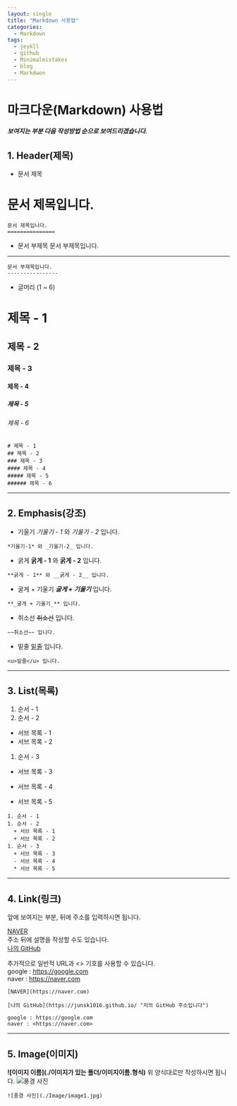 ```yaml
---
layout: single
title: "Markdown 사용법"
categories:
  - Markdown
tags:
  - jeykll
  - github
  - Minimalmistakes
  - blog
  - Markdwon
---
```


# 마크다운(Markdown) 사용법
##### 보여지는 부분 다음 작성방법 순으로 보여드리겠습니다.

## 1. Header(제목)
  + 문서 제목

문서 제목입니다.
==============
 ```
 문서 제목입니다.
 ===============
 ```

 + 문서 부제목
문서 부제목입니다.  
----------------
 ```
 문서 부제목입니다.
 ----------------
 ```

 + 글머리 (1 ~ 6)
# 제목 - 1
## 제목 - 2
### 제목 - 3
#### 제목 - 4
##### 제목 - 5
###### 제목 - 6
```
# 제목 - 1
## 제목 - 2
### 제목 - 3
#### 제목 - 4
##### 제목 - 5
###### 제목 - 6
```
---

## 2. Emphasis(강조)

  + 기울기
*기울기 - 1* 와 _기울기 - 2_ 입니다.
```
*기울기-1* 와 _기울기-2_ 입니다.
```

  + 굵게
**굵게 - 1** 와 __굵게 - 2__ 입니다.
```
**굵게 - 1** 와 __굵게 - 2__ 입니다.
```

  + 굴게 + 기울기
**_굴게 + 기울기_** 입니다.
```
**_굴게 + 기울기_** 입니다.
```

  + 취소선
~~취소선~~ 입니다.
```
~~취소선~~ 입니다.
```

  + 밑줄
<u>밑줄</u> 입니다.
```
<u>밑줄</u> 입니다.
```
---

## 3. List(목록)

1. 순서 - 1
1. 순서 - 2
  + 서브 목록 - 1
  + 서브 목록 - 2
1. 순서 - 3
  + 서브 목록 - 3
  - 서브 목록 - 4
  * 서브 목록 - 5   

```
1. 순서 - 1
1. 순서 - 2
  + 서브 목록 - 1
  + 서브 목록 - 2
1. 순서 - 3
  + 서브 목록 - 3
  - 서브 목록 - 4
  * 서브 목록 - 5
```
---

## 4. Link(링크)

앞에 보여지는 부분, 뒤에 주소를 입력하시면 됩니다.

[NAVER](https://naver.com)  
주소 뒤에 설명을 작성할 수도 있습니다.  
[나의 GitHub](https://junsk1016.github.io/ "저의 GitHub 주소입니다")  

추가적으로 일반적 URL과 <> 기호를 사용할 수 있습니다.  
google : https://google.com  
naver : <https://naver.com>  
```
[NAVER](https://naver.com)  

[나의 GitHub](https://junsk1016.github.io/ "저의 GitHub 주소입니다")

google : https://google.com
naver : <https://naver.com>
```
---

## 5. Image(이미지)
**![이미지 이름](./이미지가 있는 폴더/이미지이름.형식)**
위 양식대로만 작성하시면 됩니다.
![풍경 사진](./Image/image1.jpg)
```
![풍경 사진](./Image/image1.jpg)
```

